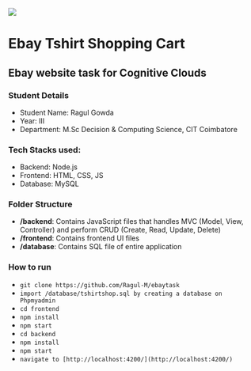 ![](https://skilled.co/wp-content/uploads/2017/03/cognitive-clouds-logo.png)
# Ebay Tshirt Shopping Cart
## Ebay website task for Cognitive Clouds
### Student Details
* Student Name: Ragul Gowda
* Year: III
* Department: M.Sc Decision & Computing Science, CIT Coimbatore

### Tech Stacks used:
* Backend: Node.js
* Frontend: HTML, CSS, JS
* Database: MySQL

### Folder Structure
* **/backend**: Contains JavaScript files that handles MVC (Model, View, Controller) and perform CRUD (Create, Read, Update, Delete)
* **/frontend**: Contains frontend  UI files 
* **/database**: Contains SQL file of entire application

### How to run
* ```git clone https://github.com/Ragul-M/ebaytask```
* ```import /database/tshirtshop.sql by creating a database on Phpmyadmin```
* ```cd frontend```
* ```npm install```
* ```npm start```
* ```cd backend```
* ```npm install```
* ```npm start```
* ```navigate to [http://localhost:4200/](http://localhost:4200/)```